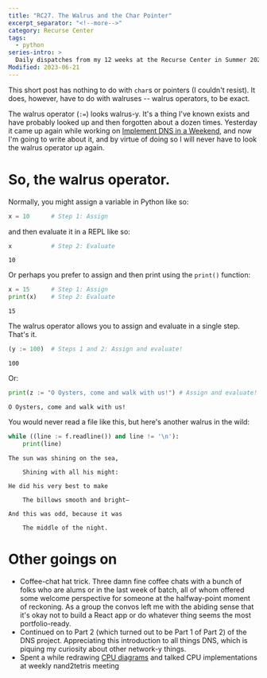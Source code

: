 ```yaml
---
title: "RC27. The Walrus and the Char Pointer"
excerpt_separator: "<!--more-->"
category: Recurse Center
tags:
  - python
series-intro: >
  Daily dispatches from my 12 weeks at the Recurse Center in Summer 2023
Modified: 2023-06-21
---
```


This short post has nothing to do with `char`s or pointers (I couldn't resist). It does, however, have to do with walruses -- walrus operators, to be exact.

The walrus operator (`:=`) looks walrus-y. It's a thing I've known exists and have probably looked up and then forgotten about a dozen times. Yesterday it came up again while working on [Implement DNS in a Weekend](https://implement-dns.wizardzines.com/), and now I'm going to write about it, and by virtue of doing so I will never have to look the walrus operator up again.

# So, the walrus operator.

Normally, you might assign a variable in Python like so:

```python
x = 10      # Step 1: Assign
```

and then evaluate it in a REPL like so:

```python
x           # Step 2: Evaluate
```
    
    10

Or perhaps you prefer to assign and then print using the `print()` function:

```python
x = 15      # Step 1: Assign
print(x)    # Step 2: Evaluate
```

    15

The walrus operator allows you to assign and evaluate in a single step. That's it.

```python
(y := 100)  # Steps 1 and 2: Assign and evaluate!
```

    100

Or:

```python
print(z := "O Oysters, come and walk with us!") # Assign and evaluate!
```

    O Oysters, come and walk with us!

You would never read a file like this, but here's another walrus in the wild:

```python
while ((line := f.readline()) and line != '\n'):
    print(line)
```

    The sun was shining on the sea,

        Shining with all his might:

    He did his very best to make

        The billows smooth and bright—

    And this was odd, because it was

        The middle of the night.


# Other goings on

- Coffee-chat hat trick. Three damn fine coffee chats with a bunch of folks who are alums or in the last week of batch, all of whom offered some welcome perspective for someone at the halfway-point moment of reckoning. As a group the convos left me with the abiding sense that it's okay not to build a React app or do whatever thing seems the most portfolio-ready.
- Continued on to Part 2 (which turned out to be Part 1 of Part 2) of the DNS project. Appreciating this introduction to all things DNS, which is piquing my curiosity about other network-y things.
- Spent a while redrawing [CPU diagrams](https://www.datadoodad.com/recurse%20center/RC26/) and talked CPU implementations at weekly nand2tetris meeting
